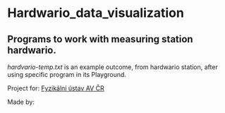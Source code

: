 # Hardwario_data_visualization

## Programs to work with measuring station hardwario.

<i>hardvario-temp.txt</i> is an example outcome, from hardwario station, after using specific program in its Playground.

Project for: [Fyzikální ústav AV ČR](https://www.fzu.cz/domov)

Made by: 
